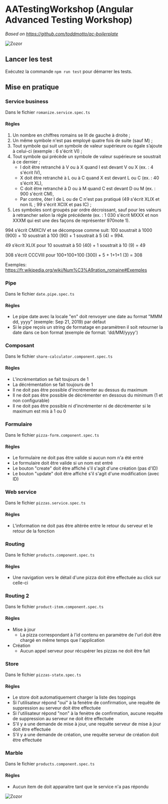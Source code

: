 # AATestingWorkshop (Angular Advanced Testing Workshop)

*Based on https://github.com/toddmotto/ac-boilerplate*

![Zozor](https://simplifyingtechblog.files.wordpress.com/2017/06/angularjasmine.png?w=520&h=297&crop=1)

## Lancer les test

Exécutez la commande `npm run test` pour démarrer les tests.

## Mise en pratique

### Service business
Dans le fichier `romanize.service.spec.ts`
#### Règles
1) Un nombre en chiffres romains se lit de gauche à droite ;
2) Un même symbole n'est pas employé quatre fois de suite (sauf M) ;
3) Tout symbole qui suit un symbole de valeur supérieure ou égale s’ajoute à celui-ci (exemple : 6 s'écrit VI) ;
4) Tout symbole qui précède un symbole de valeur supérieure se soustrait à ce dernier ;
    * I doit être retranché à V ou à X quand I est devant V ou X (ex. : 4 s'écrit IV),
    * X doit être retranché à L ou à C quand X est devant L ou C (ex. : 40 s'écrit XL),
    * C doit être retranché à D ou à M quand C est devant D ou M (ex. : 900 s'écrit CM),
    * Par contre, ôter I de L ou de C n'est pas pratiqué (49 s'écrit XLIX et non IL ; 99 s'écrit XCIX et pas IC) ;
5) Les symboles sont groupés par ordre décroissant, sauf pour les valeurs à retrancher selon la règle précédente (ex. : 1 030 s'écrit MXXX et non XXXM qui est une des façons de représenter 970note 1).

994 s’écrit CMXCIV et se décompose comme suit: 100 soustrait à 1000 (900) + 10 soustrait à 100 (90) + 1 soustrait à 5 (4) = 994.

49 s’écrit XLIX pour 10 soustrait à 50 (40) + 1 soustrait à 10 (9) = 49

308 s’écrit CCCVIII pour 100+100+100 (300) + 5 + 1+1+1 (3) = 308

Exemples: https://fr.wikipedia.org/wiki/Num%C3%A9ration_romaine#Exemples

### Pipe
Dans le fichier `date.pipe.spec.ts`
#### Règles
- Le pipe date avec la locale "en" doit renvoyer une date au format "MMM dd, yyyy" (exemple: Sep 21, 2019) par défaut
- Si le pipe reçois un string de formatage en paramètren il soit retourner la date dans ce bon format (exemple de format: 'dd/MM/yyyy')

### Composant
Dans le fichier `share-calculator.component.spec.ts`
#### Règles
- L'incrémentation se fait toujours de 1
- La décrémentation se fait toujours de 1
- Il ne doit pas être possible d'incrémenter au dessus du maximum
- Il ne doit pas être possible de décrémenter en dessous du minimum (1 et non configurable)
- Il ne doit pas être possible ni d'incrémenter ni de décrémenter si le maximum est mis à 1 ou 0

### Formulaire
Dans le fichier `pizza-form.component.spec.ts`
#### Règles
- Le formulaire ne doit pas être valide si aucun nom n'a été entré
- Le formulaire doit être valide si un nom est entré
- Le bouton "create" doit être affiché s'il s'agit d'une création (pas d'ID)
- Le bouton "update" doit être affiché s'il s'agit d'une modification (avec ID)

### Web service
Dans le fichier `pizzas.service.spec.ts`
#### Règles
- L'information ne doit pas être altérée entre le retour du serveur et le retour de la fonction

### Routing
Dans le fichier `products.component.spec.ts` 
#### Règles
- Une navigation vers le détail d'une pizza doit être effectuée au click sur celle-ci

### Routing 2
Dans le fichier `product-item.component.spec.ts` 
#### Règles
- Mise à jour
    - La pizza correspondant à l'id contenu en paramètre de l'url doit être chargé en même temps que l'application
- Création
    - Aucun appel serveur pour récupérer les pizzas ne doit être fait

### Store
Dans le fichier `pizzas-state.spec.ts`
#### Règles
- Le store doit automatiquement charger la liste des toppings
- Si l'utilisateur répond "oui" à la fenètre de confirmation, une requête de suppression au serveur doit être effectuée
- Si l'utilisateur répond "non" à la fenètre de confirmation, aucune requête de suppression au serveur ne doit être effectuée
- S'il y a une demande de mise à jour, une requête serveur de mise à jour doit être effectuée
- S'il y a une demande de création, une requête serveur de création doit être effectuée

### Marble
Dans le fichier `products.component.spec.ts` 
#### Règles
- Aucun item de doit apparaitre tant que le service n'a pas répondu


![Zozor](https://www.letscode.hu/img/letscodelogo190.png)
